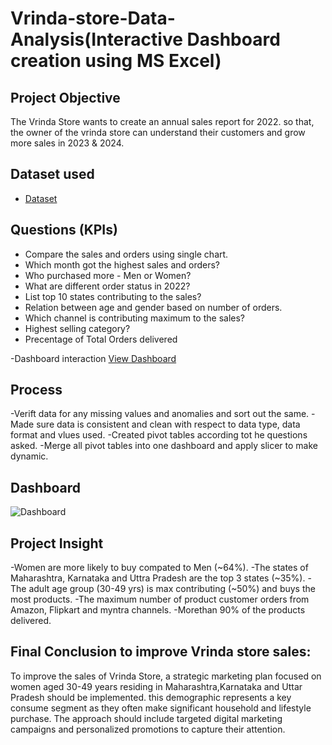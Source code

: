 # Vrinda-store-Data-Analysis(Interactive Dashboard creation using MS Excel)
## Project Objective
The Vrinda Store wants to create an annual sales report for 2022. so that, the owner of the vrinda store can understand their customers and grow more sales in 
2023 & 2024.

## Dataset used
- <a href="https://github.com/Divya-ds-123/Data-Analysis-Dashboard/blob/main/Project_Excel_Vrinda%20Store%20Data%20Analysis.xlsx">Dataset</a>


## Questions (KPIs)
- Compare the sales and orders using single chart.
- Which month got the highest sales and orders?
- Who purchased more - Men or Women?
- What are different order status in 2022?
- List top 10 states contributing to the sales?
- Relation between age and gender based on number of orders.
- Which channel is contributing maximum to the sales?
- Highest selling category?
- Precentage of Total Orders delivered

-Dashboard interaction <a href="https://github.com/Divya-ds-123/Data-Analysis-Dashboard/blob/main/Dashboard.PNG">View Dashboard</a>


## Process
-Verift data for any missing values and anomalies and sort out the same.
-Made sure data is consistent and clean with respect to data type, data format and vlues used.
-Created pivot tables according tot he questions asked.
-Merge all pivot tables into one dashboard and apply slicer to make dynamic.


## Dashboard
![Dashboard](https://github.com/user-attachments/assets/f5327253-0123-462f-a815-42e97b507d3f)


## Project Insight
-Women are more likely to buy compated to Men (~64%).
-The states of Maharashtra, Karnataka and Uttra Pradesh are the top 3 states (~35%).
-The adult age group (30-49 yrs) is max contributing (~50%) and buys the most products.
-The maximum number of product customer orders from Amazon, Flipkart and myntra channels.
-Morethan 90% of the products delivered.

 
## Final Conclusion to improve Vrinda store sales:

To improve the sales of Vrinda Store, a strategic marketing plan focused on women aged 30-49 years residing in Maharashtra,Karnataka and Uttar Pradesh 
should be implemented. this demographic represents a key consume segment as they often make significant household and lifestyle purchase. The approach should include
targeted digital marketing campaigns and personalized promotions to capture their attention.







